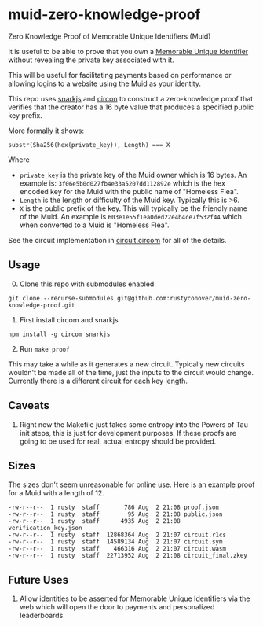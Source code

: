 # muid-zero-knowledge-proof
Zero Knowledge Proof of Memorable Unique Identifiers (Muid)

It is useful to be able to prove that you own a [Memorable Unique Identifier](https://www.microprediction.org/muids.html) without revealing the private key associated with it.

This will be useful for facilitating payments based on performance or allowing logins to a website using the Muid as your identity.

This repo uses [snarkjs](https://github.com/iden3/snarkjs) and [circon](https://github.com/iden3/circom) to construct a zero-knowledge proof that verifies that the creator has a 16 byte value that produces a specified public key prefix.

More formally it shows:

`substr(Sha256(hex(private_key)), Length) === X`

Where 

* `private_key` is the private key of the Muid owner which is 16 bytes.  An example is: `3f06e5b0d027fb4e33a5207dd112892e` which is the hex encoded key for the Muid with the public name of "Homeless Flea".
* `Length` is the length or difficulty of the Muid key.  Typically this is >6.
* `X` is the public prefix of the key. This will typically be the friendly name of the Muid.  An example is `603e1e55f1ea0ded22e4b4ce7f532f44` which when converted to a Muid is "Homeless Flea".

See the circuit implementation in [circuit.circom](circuit.circom) for all of the details.

## Usage

0. Clone this repo with submodules enabled.  
  
```
git clone --recurse-submodules git@github.com:rustyconover/muid-zero-knowledge-proof.git
```

1. First install circom and snarkjs

```
npm install -g circom snarkjs
```

2. Run `make proof`

This may take a while as it generates a new circuit.  Typically new circuits wouldn't be made all of the time, just the inputs to the circuit would change.  Currently there is a different circuit for each key length.

## Caveats

1. Right now the Makefile just fakes some entropy into the Powers of Tau init steps, this is just for development purposes.  If these proofs are going to be used for real, actual entropy should be provided.

## Sizes

The sizes don't seem unreasonable for online use.  Here is an example proof for a Muid with a length of 12.

```
-rw-r--r--  1 rusty  staff       786 Aug  2 21:08 proof.json
-rw-r--r--  1 rusty  staff        95 Aug  2 21:08 public.json
-rw-r--r--  1 rusty  staff      4935 Aug  2 21:08 verification_key.json
-rw-r--r--  1 rusty  staff  12868364 Aug  2 21:07 circuit.r1cs
-rw-r--r--  1 rusty  staff  14589134 Aug  2 21:07 circuit.sym
-rw-r--r--  1 rusty  staff    466316 Aug  2 21:07 circuit.wasm
-rw-r--r--  1 rusty  staff  22713952 Aug  2 21:08 circuit_final.zkey
```

## Future Uses

1. Allow identities to be asserted for Memorable Unique Identifiers via the web which will open the door to payments and personalized leaderboards.

